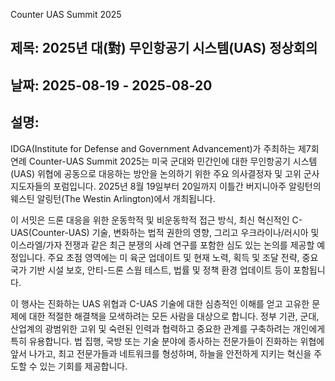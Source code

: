 Counter UAS Summit 2025

## 제목: 2025년 대(對) 무인항공기 시스템(UAS) 정상회의

## 날짜: 2025-08-19 - 2025-08-20

## 설명:
IDGA(Institute for Defense and Government Advancement)가 주최하는 제7회 연례 Counter-UAS Summit 2025는 미국 군대와 민간인에 대한 무인항공기 시스템(UAS) 위협에 공동으로 대응하는 방안을 논의하기 위한 주요 의사결정자 및 고위 군사 지도자들의 포럼입니다. 2025년 8월 19일부터 20일까지 이틀간 버지니아주 알링턴의 웨스틴 알링턴(The Westin Arlington)에서 개최됩니다.

이 서밋은 드론 대응을 위한 운동학적 및 비운동학적 접근 방식, 최신 혁신적인 C-UAS(Counter-UAS) 기술, 변화하는 법적 권한의 영향, 그리고 우크라이나/러시아 및 이스라엘/가자 전쟁과 같은 최근 분쟁의 사례 연구를 포함한 심도 있는 논의를 제공할 예정입니다. 주요 초점 영역에는 미 육군 업데이트 및 현재 노력, 획득 및 조달 전략, 중요 국가 기반 시설 보호, 안티-드론 스웜 테스트, 법률 및 정책 환경 업데이트 등이 포함됩니다.

이 행사는 진화하는 UAS 위협과 C-UAS 기술에 대한 심층적인 이해를 얻고 고유한 문제에 대한 적절한 해결책을 모색하려는 모든 사람을 대상으로 합니다. 정부 기관, 군대, 산업계의 광범위한 고위 및 숙련된 인력과 협력하고 중요한 관계를 구축하려는 개인에게 특히 유용합니다. 법 집행, 국방 또는 기술 분야에 종사하는 전문가들이 진화하는 위협에 앞서 나가고, 최고 전문가들과 네트워크를 형성하며, 하늘을 안전하게 지키는 혁신을 주도할 수 있는 기회를 제공합니다.